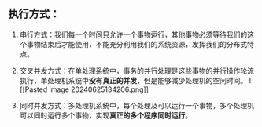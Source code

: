 ## 执行方式：
1. 串行方式：我们每一个时间只允许一个事物运行，其他事物必须等待我们的这个事物结束后才能使用，不能充分利用我们的系统资源，发挥我们的分布式特点。
2. 交叉并发方式：在单处理系统中，事务的并行处理是这些事物的并行操作轮流执行，单处理机系统中**没有真正的并发**，但是能够减少处理机的空闲时间。
![[Pasted image 20240625134206.png]]

3. 同时并发方式：多处理机系统中，每个处理及可以运行一个事物，多个处理机可以同时运行多个事物，实现**真正的多个程序同时运行**。
